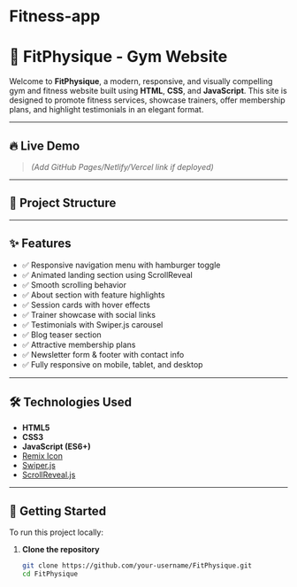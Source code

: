 # Fitness-app
# 💪 FitPhysique - Gym Website

Welcome to **FitPhysique**, a modern, responsive, and visually compelling gym and fitness website built using **HTML**, **CSS**, and **JavaScript**. This site is designed to promote fitness services, showcase trainers, offer membership plans, and highlight testimonials in an elegant format.

---

## 🔥 Live Demo

> *(Add GitHub Pages/Netlify/Vercel link if deployed)*

---

## 📁 Project Structure



---

## ✨ Features

- ✅ Responsive navigation menu with hamburger toggle
- ✅ Animated landing section using ScrollReveal
- ✅ Smooth scrolling behavior
- ✅ About section with feature highlights
- ✅ Session cards with hover effects
- ✅ Trainer showcase with social links
- ✅ Testimonials with Swiper.js carousel
- ✅ Blog teaser section
- ✅ Attractive membership plans
- ✅ Newsletter form & footer with contact info
- ✅ Fully responsive on mobile, tablet, and desktop

---

## 🛠️ Technologies Used

- **HTML5**
- **CSS3**
- **JavaScript (ES6+)**
- [Remix Icon](https://remixicon.com/)
- [Swiper.js](https://swiperjs.com/)
- [ScrollReveal.js](https://scrollrevealjs.org/)

---

## 🚀 Getting Started

To run this project locally:

1. **Clone the repository**
   ```bash
   git clone https://github.com/your-username/FitPhysique.git
   cd FitPhysique
